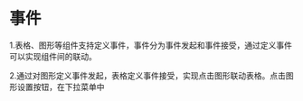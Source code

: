 # 事件

1.表格、图形等组件支持定义事件，事件分为事件发起和事件接受，通过定义事件可以实现组件间的联动。

2.通过对图形定义事件发起，表格定义事件接受，实现点击图形联动表格。点击图形设置按钮，在下拉菜单中

